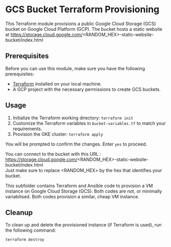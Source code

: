 # GCS Bucket Terraform Provisioning

This Terraform module provisions a public Google Cloud Storage (GCS) bucket on Google Cloud Platform (GCP).
The bucket hosts a static website at https://storage.cloud.google.com/<RANDOM_HEX>-static-website-bucket/index.html

## Prerequisites

Before you can use this module, make sure you have the following prerequisites:

- [Terraform](https://www.terraform.io/downloads.html) installed on your local machine.
- A GCP project with the necessary permissions to create GCS buckets.

## Usage

1. Initialize the Terraform working directory: `terraform init`
2. Customize the Terraform variables in `bucket-variables.tf` to match your requirements.
3. Provision the GKE cluster: `terraform apply`

You will be prompted to confirm the changes. Enter `yes` to proceed.

You can connect to the bucket with this URL : https://storage.cloud.google.com/<RANDOM_HEX>-static-website-bucket/index.html  
Just make sure to replace <RANDOM_HEX> by the hex that identifies your bucket.


This subfolder contains Terraform and Ansible code to provision a VM instance on Google Cloud Storage (GCS).
Both codes are not, or minimally variabilised. Both codes provision a similar, cheap VM instance.

## Cleanup

To clean up and delete the provisioned instance (if Terraform is used), run the following command:

  ```bash
  terraform destroy
  ```
